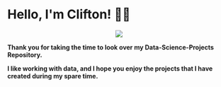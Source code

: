 # Hello, I'm Clifton! 👋🏾

<p align="center">
  <img  src="https://user-images.githubusercontent.com/63034651/123919338-780f2d80-d94a-11eb-9d70-77af7b6a9209.png">
</p>


**Thank you for taking the time to look over my Data-Science-Projects Repository.**

**I like working with data, and I hope you enjoy the projects that I have created during my spare time.** 


